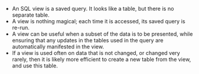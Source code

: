 - An SQL view is a saved query. It looks like a table, but there is no
  separate table.
- A view is nothing magical; each time it is accessed, its saved query
  is re-run.
- A view can be useful when a subset of the data is to be presented,
  while ensuring that any updates in the tables used in the query are
  automatically manifested in the view.
- If a view is used often on data that is not changed, or changed very
  rarely, then it is likely more efficient to create a new table from
  the view, and use this table.

